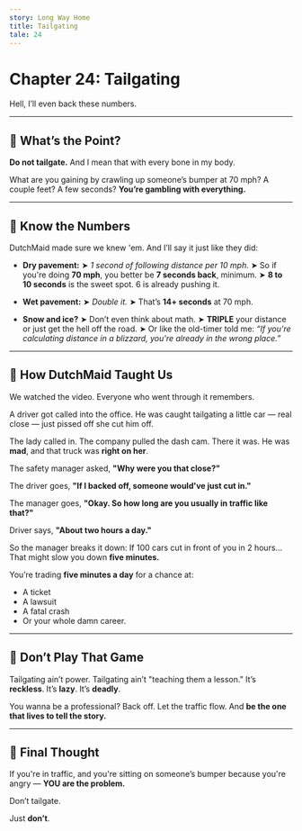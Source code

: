 ```yaml
---
story: Long Way Home
title: Tailgating
tale: 24
---
```


# Chapter 24: Tailgating

Hell, I’ll even back these numbers.

---

## 🛑 What’s the Point?

**Do not tailgate.**
And I mean that with every bone in my body.

What are you gaining by crawling up someone’s bumper at 70 mph?
A couple feet? A few seconds?
**You’re gambling with everything.**

---

## 🧠 Know the Numbers

DutchMaid made sure we knew 'em.
And I’ll say it just like they did:

- **Dry pavement:**
  ➤ *1 second of following distance per 10 mph.*
  ➤ So if you're doing **70 mph**, you better be **7 seconds back**, minimum.
  ➤ **8 to 10 seconds** is the sweet spot. 6 is already pushing it.

- **Wet pavement:**
  ➤ *Double it.*
  ➤ That’s **14+ seconds** at 70 mph.

- **Snow and ice?**
  ➤ Don’t even think about math.
  ➤ **TRIPLE** your distance or just get the hell off the road.
  ➤ Or like the old-timer told me:
  *“If you're calculating distance in a blizzard, you're already in the wrong place.”*

---

## 🎥 How DutchMaid Taught Us

We watched the video.
Everyone who went through it remembers.

A driver got called into the office.
He was caught tailgating a little car — real close — just pissed off she cut him off.

The lady called in.
The company pulled the dash cam.
There it was. He was **mad**, and that truck was **right on her**.

The safety manager asked,
**"Why were you that close?"**

The driver goes,
**"If I backed off, someone would've just cut in."**

The manager goes,
**"Okay. So how long are you usually in traffic like that?"**

Driver says,
**"About two hours a day."**

So the manager breaks it down:
If 100 cars cut in front of you in 2 hours...
That might slow you down **five minutes.**

You’re trading **five minutes a day** for a chance at:
- A ticket
- A lawsuit
- A fatal crash
- Or your whole damn career.

---

## 🛑 Don’t Play That Game

Tailgating ain’t power.
Tailgating ain’t "teaching them a lesson."
It’s **reckless**. It’s **lazy**. It’s **deadly**.

You wanna be a professional?
Back off.
Let the traffic flow.
And **be the one that lives to tell the story.**

---

## 🚛 Final Thought

If you're in traffic, and you're sitting on someone’s bumper because you're angry —
**YOU are the problem.**

Don’t tailgate.

Just **don’t**.
